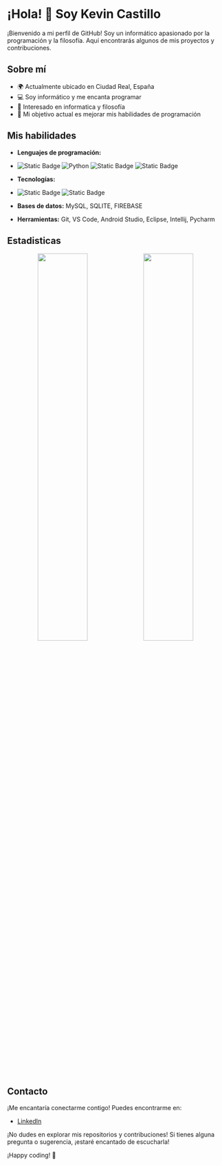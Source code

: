 # ¡Hola! 👋 Soy Kevin Castillo

¡Bienvenido a mi perfil de GitHub! Soy un informático apasionado por la programación y la filosofía. Aquí encontrarás algunos de mis proyectos y contribuciones.

## Sobre mí

- 🌍 Actualmente ubicado en Ciudad Real, España
- 💻 Soy informático y me encanta programar
- 🤔 Interesado en informatica y filosofía
- 🎯 Mi objetivo actual es mejorar mis habilidades de programación

## Mis habilidades

- **Lenguajes de programación:**
- ![Static Badge](https://img.shields.io/badge/%20Java-red?style=for-the-badge)
![Python](https://img.shields.io/badge/Python-FFD43B?style=for-the-badge&logo=python&logoColor=306998)
![Static Badge](https://img.shields.io/badge/%20C%23-blue?style=for-the-badge&logo=csharp&logoColor=white)
![Static Badge](https://img.shields.io/badge/%20Kotlin-purple?style=for-the-badge&logo=kotlin)

- **Tecnologías:**
- ![Static Badge](https://img.shields.io/badge/%20HTML-orange?style=%20for-the-badge&logo=html5&logoColor=white)
![Static Badge](https://img.shields.io/badge/%20CSS3-red?style=%20for-the-badge&logo=css3&logoColor=white)

- **Bases de datos:** MySQL, SQLITE, FIREBASE
- **Herramientas:** Git, VS Code, Android Studio, Eclipse, Intellij, Pycharm

## Estadisticas
<p align="center">
  <img width="48%" src="https://github-readme-stats.vercel.app/api?username=diciembre99&show_icons=true&hide_border=true&theme=radical" />
  <img width="48%" src="https://github-readme-streak-stats.herokuapp.com/?user=diciembre99&hide_border=true&theme=radical" />
</p>
<br>

## Contacto

¡Me encantaría conectarme contigo! Puedes encontrarme en:

- [LinkedIn](https://www.linkedin.com/in/kevin-ren%C3%A9-castillo-castaneda-76a0a5255?utm_source=share&utm_campaign=share_via&utm_content=profile&utm_medium=android_app)

¡No dudes en explorar mis repositorios y contribuciones! Si tienes alguna pregunta o sugerencia, ¡estaré encantado de escucharla!

¡Happy coding! 🚀
